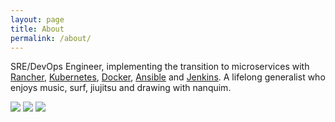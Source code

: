 ```yaml
---
layout: page
title: About
permalink: /about/
---
```


SRE/DevOps Engineer, implementing the transition to microservices with [Rancher](http://rancher.com), [Kubernetes](http://kubernetes.io), [Docker](http://docker.io), [Ansible](https://www.ansible.com) and [Jenkins](https://jenkins.io). A lifelong generalist who enjoys music, surf, jiujitsu and drawing with nanquim.
	
![](https://i.imgsafe.org/60/607aec4f21.png)
![](https://i.imgsafe.org/60/6078e2a31f.png)
![](https://i.imgsafe.org/60/60775a2051.png)
